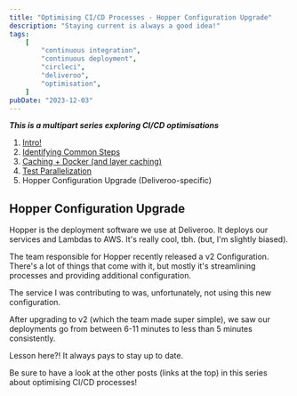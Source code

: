 ```yaml
---
title: "Optimising CI/CD Processes - Hopper Configuration Upgrade"
description: "Staying current is always a good idea!"
tags:
    [
        "continuous integration",
        "continuous deployment",
        "circleci",
        "deliveroo",
        "optimisation",
    ]
pubDate: "2023-12-03"
---
```


**_This is a multipart series exploring CI/CD optimisations_**

1. [Intro!](./optimising-ci-cd-processes.md)
2. [Identifying Common Steps](./optimising-ci-cd-identifying-common-steps.md)
3. [Caching + Docker (and layer caching)](./optimising-ci-cd-caching.md)
4. [Test Parallelization](./optimising-ci-cd-test-parallelization.md)
5. Hopper Configuration Upgrade (Deliveroo-specific)

## Hopper Configuration Upgrade

Hopper is the deployment software we use at Deliveroo. It deploys our services and Lambdas to AWS. It's really cool, tbh.
(but, I'm slightly biased).

The team responsible for Hopper recently released a v2 Configuration. There's a lot of things that come with it, but mostly
it's streamlining processes and providing additional configuration.

The service I was contributing to was, unfortunately, not using this new configuration.

After upgrading to v2 (which the team made super simple), we saw our deployments go from between 6-11 minutes to less
than 5 minutes consistently.

Lesson here?! It always pays to stay up to date.

Be sure to have a look at the other posts (links at the top) in this series about optimising CI/CD processes!
